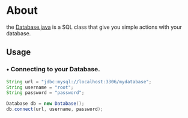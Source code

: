 # About
the [Database.java](https://github.com/u7k1/database/blob/main/Database.java) is a SQL class that give you simple actions with your database.
## Usage
### • Connecting to your Database.
```java
String url = "jdbc:mysql://localhost:3306/mydatabase";
String username = "root";
String password = "password";

Database db = new Database();
db.connect(url, username, password);
```
